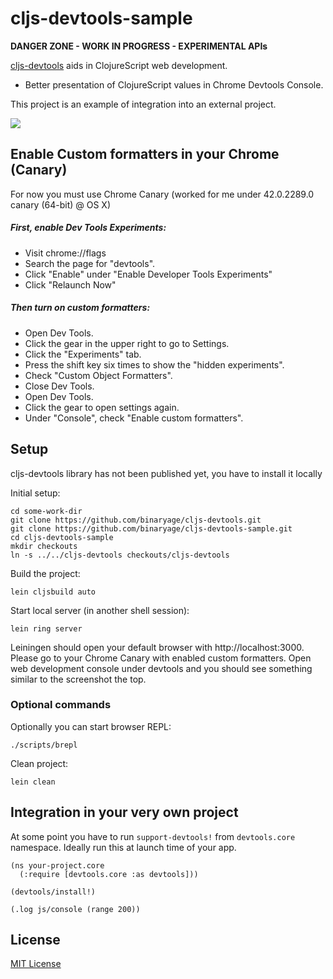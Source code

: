 # cljs-devtools-sample

**DANGER ZONE - WORK IN PROGRESS - EXPERIMENTAL APIs**

[cljs-devtools](https://github.com/binaryage/cljs-devtools) aids in ClojureScript web development.

  * Better presentation of ClojureScript values in Chrome Devtools Console.

This project is an example of integration into an external project.

<img src="https://dl.dropboxusercontent.com/u/559047/cljs-formatter-prototype.png">

## Enable Custom formatters in your Chrome (Canary)

For now you must use Chrome Canary (worked for me under 42.0.2289.0 canary (64-bit) @ OS X)

##### First, enable Dev Tools Experiments:

  * Visit chrome://flags
  * Search the page for "devtools".
  * Click "Enable" under "Enable Developer Tools Experiments"
  * Click "Relaunch Now"

##### Then turn on custom formatters:

  * Open Dev Tools.
  * Click the gear in the upper right to go to Settings.
  * Click the "Experiments" tab.
  * Press the shift key six times to show the "hidden experiments".
  * Check "Custom Object Formatters".
  * Close Dev Tools.
  * Open Dev Tools.
  * Click the gear to open settings again.
  * Under "Console", check "Enable custom formatters".

## Setup

cljs-devtools library has not been published yet, you have to install it locally

Initial setup:

    cd some-work-dir
    git clone https://github.com/binaryage/cljs-devtools.git
    git clone https://github.com/binaryage/cljs-devtools-sample.git
    cd cljs-devtools-sample
    mkdir checkouts
    ln -s ../../cljs-devtools checkouts/cljs-devtools

Build the project:

    lein cljsbuild auto

Start local server (in another shell session):

    lein ring server

Leiningen should open your default browser with http://localhost:3000. Please go to your Chrome Canary with enabled custom formatters. Open web development console under devtools and you should see something similar to the screenshot the top.

### Optional commands

Optionally you can start browser REPL:

    ./scripts/brepl

Clean project:

    lein clean

## Integration in your very own project

At some point you have to run `support-devtools!` from `devtools.core` namespace. Ideally run this at launch time of your app.

    (ns your-project.core
      (:require [devtools.core :as devtools]))
    
    (devtools/install!)
    
    (.log js/console (range 200))

## License

[MIT License](http://opensource.org/licenses/MIT)
